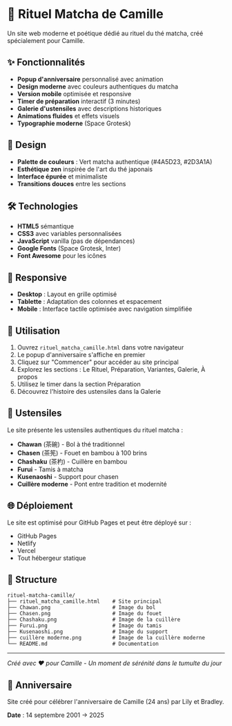 # 🍵 Rituel Matcha de Camille

Un site web moderne et poétique dédié au rituel du thé matcha, créé spécialement pour Camille.

## ✨ Fonctionnalités

- **Popup d'anniversaire** personnalisé avec animation
- **Design moderne** avec couleurs authentiques du matcha
- **Version mobile** optimisée et responsive
- **Timer de préparation** interactif (3 minutes)
- **Galerie d'ustensiles** avec descriptions historiques
- **Animations fluides** et effets visuels
- **Typographie moderne** (Space Grotesk)

## 🎨 Design

- **Palette de couleurs** : Vert matcha authentique (#4A5D23, #2D3A1A)
- **Esthétique zen** inspirée de l'art du thé japonais
- **Interface épurée** et minimaliste
- **Transitions douces** entre les sections

## 🛠️ Technologies

- **HTML5** sémantique
- **CSS3** avec variables personnalisées
- **JavaScript** vanilla (pas de dépendances)
- **Google Fonts** (Space Grotesk, Inter)
- **Font Awesome** pour les icônes

## 📱 Responsive

- **Desktop** : Layout en grille optimisé
- **Tablette** : Adaptation des colonnes et espacement
- **Mobile** : Interface tactile optimisée avec navigation simplifiée

## 🚀 Utilisation

1. Ouvrez `rituel_matcha_camille.html` dans votre navigateur
2. Le popup d'anniversaire s'affiche en premier
3. Cliquez sur "Commencer" pour accéder au site principal
4. Explorez les sections : Le Rituel, Préparation, Variantes, Galerie, À propos
5. Utilisez le timer dans la section Préparation
6. Découvrez l'histoire des ustensiles dans la Galerie

## 📸 Ustensiles

Le site présente les ustensiles authentiques du rituel matcha :

- **Chawan** (茶碗) - Bol à thé traditionnel
- **Chasen** (茶筅) - Fouet en bambou à 100 brins
- **Chashaku** (茶杓) - Cuillère en bambou
- **Furui** - Tamis à matcha
- **Kusenaoshi** - Support pour chasen
- **Cuillère moderne** - Pont entre tradition et modernité

## 🌐 Déploiement

Le site est optimisé pour GitHub Pages et peut être déployé sur :
- GitHub Pages
- Netlify
- Vercel
- Tout hébergeur statique

## 📄 Structure

```
rituel-matcha-camille/
├── rituel_matcha_camille.html    # Site principal
├── Chawan.png                    # Image du bol
├── Chasen.png                    # Image du fouet
├── Chashaku.png                  # Image de la cuillère
├── Furui.png                     # Image du tamis
├── Kusenaoshi.png                # Image du support
├── cuillère moderne.png          # Image de la cuillère moderne
└── README.md                     # Documentation
```

---

_Créé avec ❤️ pour Camille - Un moment de sérénité dans le tumulte du jour_

## 🎂 Anniversaire

Site créé pour célébrer l'anniversaire de Camille (24 ans) par Lily et Bradley.

**Date** : 14 septembre 2001 → 2025
